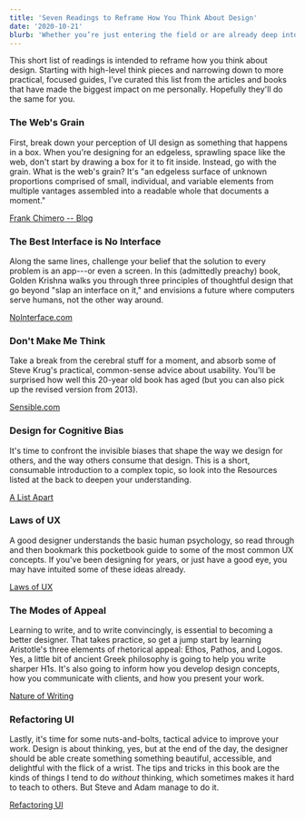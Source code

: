 ```yaml
---
title: 'Seven Readings to Reframe How You Think About Design'
date: '2020-10-21'
blurb: 'Whether you’re just entering the field or are already deep into your design career, it’s always a good time to challenge your thinking about what design is and how it should be done.'
---
```


This short list of readings is intended to reframe how you think about design. Starting with high-level think pieces and narrowing down to more practical, focused guides, I've curated this list from the articles and books that have made the biggest impact on me personally. Hopefully they'll do the same for you.

### The Web's Grain

First, break down your perception of UI design as something that happens in a box. When you're designing for an edgeless, sprawling space like the web, don't start by drawing a box for it to fit inside. Instead, go with the grain. What is the web's grain? It's "an edgeless surface of unknown proportions comprised of small, individual, and variable elements from multiple vantages assembled into a readable whole that documents a moment."

[Frank Chimero -- Blog](https://frankchimero.com/blog/2015/the-webs-grain/)

### The Best Interface is No Interface

Along the same lines, challenge your belief that the solution to every problem is an app---or even a screen. In this (admittedly preachy) book, Golden Krishna walks you through three principles of thoughtful design that go beyond "slap an interface on it," and envisions a future where computers serve humans, not the other way around.

[NoInterface.com](http://www.nointerface.com/book/)

### Don't Make Me Think

Take a break from the cerebral stuff for a moment, and absorb some of Steve Krug's practical, common-sense advice about usability. You'll be surprised how well this 20-year old book has aged (but you can also pick up the revised version from 2013).

[Sensible.com](http://sensible.com/)

### Design for Cognitive Bias

It's time to confront the invisible biases that shape the way we design for others, and the way others consume that design. This is a short, consumable introduction to a complex topic, so look into the Resources listed at the back to deepen your understanding.

[A List Apart](https://abookapart.com/products/design-for-cognitive-bias)

### Laws of UX

A good designer understands the basic human psychology, so read through and then bookmark this pocketbook guide to some of the most common UX concepts. If you've been designing for years, or just have a good eye, you may have intuited some of these ideas already.

[Laws of UX](https://lawsofux.com/)

### The Modes of Appeal

Learning to write, and to write convincingly, is essential to becoming a better designer. That takes practice, so get a jump start by learning Aristotle's three elements of rhetorical appeal: Ethos, Pathos, and Logos. Yes, a little bit of ancient Greek philosophy is going to help you write sharper H1s. It's also going to inform how you develop design concepts, how you communicate with clients, and how you present your work.

[Nature of Writing](https://natureofwriting.com/courses/introduction-to-rhetoric/lessons/ethos-pathos-and-logos/)

### Refactoring UI

Lastly, it's time for some nuts-and-bolts, tactical advice to improve your work. Design is about thinking, yes, but at the end of the day, the designer should be able create something something beautiful, accessible, and delightful with the flick of a wrist. The tips and tricks in this book are the kinds of things I tend to do *without* thinking, which sometimes makes it hard to teach to others. But Steve and Adam manage to do it.

[Refactoring UI](https://refactoringui.com/book/)
